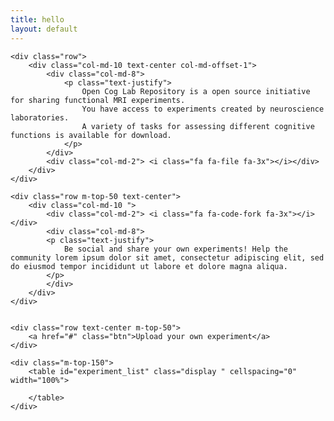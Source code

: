 ```yaml
---
title: hello
layout: default
---
```

<script type="text/javascript">
    $(document).ready( function () {

    var dataset = [
    	['experiment_moraldillema', 'moral dillema task', 'aaa', 'bbb', 'ccc'],
    	['experiment_test2', 'experiment test 2', '111', '222', '333']
    ]


    var table = $('#experiment_list').DataTable({
    	'data': dataset,
    	'columns': [
    		{'title': 'id', 'visible': false},
    		{'title': 'Title'},
    		{'title': 'Author'},
    		{'title': 'Environment'},
    		{'title': 'Category'}
    	],
        searching: false,
        paging: false,
        ordering:  true,
        info: false
    });

    $('#experiment_list tbody').on( 'click', 'tr', function () {

    	var experiment_id = table.row( this ).data()[0];


     	window.location.replace('/' + experiment_id + '.html');
    	window.location.href = '/' + experiment_id + '.html';
	} );

} );
</script>


<div class="section">

	<div class="row">
		<div class="col-md-10 text-center col-md-offset-1">
			<div class="col-md-8">
				<p class="text-justify">
					Open Cog Lab Repository is a open source initiative for sharing functional MRI experiments.
					You have access to experiments created by neuroscience laboratories.
					A variety of tasks for assessing different cognitive functions is available for download.
				</p>
			</div>
			<div class="col-md-2"> <i class="fa fa-file fa-3x"></i></div>
		</div>
	</div>

	<div class="row m-top-50 text-center">
		<div class="col-md-10 ">
			<div class="col-md-2"> <i class="fa fa-code-fork fa-3x"></i> </div>
			<div class="col-md-8">
			<p class="text-justify">
				Be social and share your own experiments! Help the community lorem ipsum dolor sit amet, consectetur adipiscing elit, sed do eiusmod tempor incididunt ut labore et dolore magna aliqua.
			</p>
			</div>
		</div>
	</div>


	<div class="row text-center m-top-50">
		<a href="#" class="btn">Upload your own experiment</a>
	</div>

<!-- 	<h2>Available experiments</h2> -->

	<div class="m-top-150">
		<table id="experiment_list" class="display " cellspacing="0" width="100%">
	
		</table>
	</div>
</div>